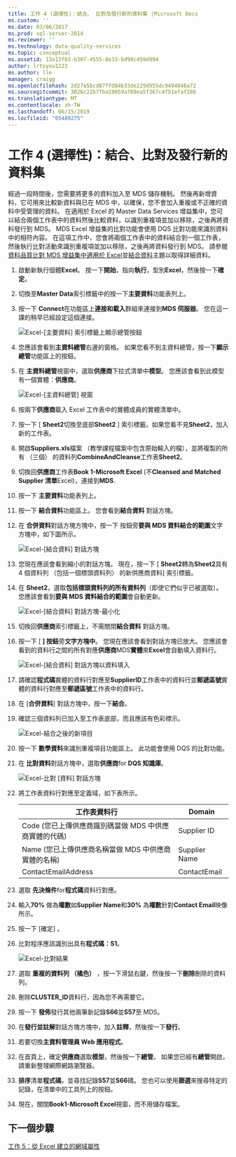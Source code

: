 ```yaml
---
title: 工作 4 (選擇性)：結合、 比對及發行新的資料集 |Microsoft Docs
ms.custom: ''
ms.date: 03/06/2017
ms.prod: sql-server-2014
ms.reviewer: ''
ms.technology: data-quality-services
ms.topic: conceptual
ms.assetid: 13a13f03-b307-4555-8e33-6d98c459d994
author: lrtoyou1223
ms.author: lle
manager: craigg
ms.openlocfilehash: 2d27a5bcd87ffd84b33de229d955dc9494846a72
ms.sourcegitcommit: 3026c22b7fba19059a769ea5f367c4f51efaf286
ms.translationtype: MT
ms.contentlocale: zh-TW
ms.lasthandoff: 06/15/2019
ms.locfileid: "65489275"
---
```

# <a name="task-4-optional-combining-matching-and-publishing-new-set-of-data"></a>工作 4 (選擇性)：結合、比對及發行新的資料集
  經過一段時間後，您需要將更多的資料加入至 MDS 儲存機制。 然後再新增資料，它可用來比較新資料與已在 MDS 中，以確保，您不會加入重複或不正確的資料中受管理的資料。 在適用於 Excel 的 Master Data Services 增益集中，您可以結合兩個工作表中的資料然後比較資料，以識別重複項並加以移除，之後再將資料發行到 MDS。 MDS Excel 增益集的比對功能會使用 DQS 比對功能來識別資料中的相符內容。 在這項工作中，您會將兩個工作表中的資料結合到一個工作表，然後執行比對活動來識別重複項並加以移除，之後再將資料發行到 MDS。 請參閱[資料品質比對 MDS 增益集中適用於 Excel](https://msdn.microsoft.com/library/hh548681.aspx)並[結合資料](https://msdn.microsoft.com/library/hh548680.aspx)主題以取得詳細資料。  
  
1.  啟動新執行個體**Excel**。 按一下**開始**，指向**執行**，型別**Excel**，然後按一下**確定**。  
  
2.  切換至**Master Data**索引標籤中的按一下**主要資料**功能表列上。  
  
3.  按一下  **Connect**在功能區上**連接和載入**群組來連接到**MDS 伺服器**。 您在這一課的稍早已經設定這個連接。  
  
     ![Excel-[主要資料] 索引標籤上顯示總管按鈕](../../2014/tutorials/media/et-combinematchandpublishnewsod-01.jpg "Excel-[主要資料] 索引標籤上顯示總管按鈕")  
  
4.  您應該會看到**主資料總管**右邊的窗格。 如果您看不到主資料總管，按一下**顯示總管**功能區上的按鈕。  
  
5.  在 **主資料總管**視窗中，選取**供應商**下拉式清單中**模型**。 您應該會看到此模型有一個實體：**供應商**。  
  
     ![Excel-[主資料總管] 視窗](../../2014/tutorials/media/et-combinematchandpublishnewsod-02.jpg "Excel-[主資料總管] 視窗")  
  
6.  按兩下**供應商**載入 Excel 工作表中的實體成員的實體清單中。  
  
7.  按一下 [ **Sheet2**切換至底部**Sheet2** ] 索引標籤。如果您看不見**Sheet2**，加入新的工作表。  
  
8.  開啟**Suppliers.xls**檔案 （教學課程檔案中包含原始輸入的檔），並將複製的所有 （三個） 的資料列**CombineAndCleanse**工作表**Sheet2**。  
  
9. 切換回**供應商**工作表**Book 1-Microsoft Excel** (不**Cleansed and Matched Supplier 清單**Excel)，連接到**MDS**.  
  
10. 按一下 **主要資料**功能表列上。  
  
11. 按一下 **結合資料**功能區上。 您會看到**結合資料** 對話方塊。  
  
12. 在 **合併資料**對話方塊方塊中，按一下  按鈕旁**要與 MDS 資料結合的範圍**文字方塊中，如下圖所示。  
  
     ![Excel-[結合資料] 對話方塊](../../2014/tutorials/media/et-combinematchandpublishnewsod-03.jpg "Excel-[結合資料] 對話方塊")  
  
13. 您現在應該會看到縮小的對話方塊。 現在，按一下 [ **Sheet2**轉為**Sheet2**具有 4 個資料列 （包括一個標頭資料列） 的新供應商資料] 索引標籤。  
  
14. 在  **Sheet2**，選取**包括標頭資料列的所有資料列**（即使它們似乎已被選取）。 您應該會看到**要與 MDS 資料結合的範圍**會自動更新。  
  
     ![Excel-[結合資料] 對話方塊-最小化](../../2014/tutorials/media/et-combinematchandpublishnewsod-04.jpg "Excel-[結合資料] 對話方塊-最小化")  
  
15. 切換回**供應商**索引標籤上，不需關閉**結合資料** 對話方塊。  
  
16. 按一下 [ **] 按鈕**旁**文字方塊中**。 您現在應該會看到對話方塊已放大。 您應該會看到的資料行之間的所有對應**供應商**MDS**實體**來**Excel**會自動填入資料行。  
  
     ![Excel-[結合資料] 對話方塊以資料填入](../../2014/tutorials/media/et-combinematchandpublishnewsod-05.jpg "Excel-[結合資料] 對話方塊中填入資料")  
  
17. 請確認**程式碼**實體的資料行對應至**SupplierID**工作表中的資料行並**郵遞區號**實體的資料行對應至**郵遞區號**工作表中的資料行。  
  
18. 在 [**合併資料**] 對話方塊中，按一下**結合**。  
  
19. 確認三個資料列已加入至工作表底部，而且應該有色彩標示。  
  
     ![Excel-結合之後的新項目](../../2014/tutorials/media/et-combinematchandpublishnewsod-06.jpg "Excel-結合之後的新項目")  
  
20. 按一下 **數學資料**來識別重複項目功能區上。 此功能會使用 DQS 的比對功能。  
  
21. 在 **比對資料**對話方塊中，選取**供應商**for **DQS 知識庫**。  
  
     ![Excel-比對 [資料] 對話方塊](../../2014/tutorials/media/et-combinematchandpublishnewsod-07.jpg "Excel-比對 [資料] 對話方塊")  
  
22. 將工作表資料行對應至定義域，如下表所示。  
  
    |工作表資料行|Domain|  
    |----------------------|------------|  
    |Code (您已上傳供應商識別碼當做 MDS 中供應商實體的代碼)|Supplier ID|  
    |Name (您已上傳供應商名稱當做 MDS 中供應商實體的名稱)|Supplier Name|  
    |ContactEmailAddress|ContactEmail|  
  
23. 選取 **先決條件**for**程式碼**資料行對應。  
  
24. 輸入**70%** 做為**權數**如**Supplier Name**和**30%** 為**權數**針對**Contact Email**映像所示。  
  
25. 按一下 [確定]  。  
  
26. 比對程序應該識別出具有**程式碼：S1**。  
  
     ![Excel-比對結果](../../2014/tutorials/media/et-combinematchandpublishnewsod-08.jpg "Excel-比對結果")  
  
27. 選取 **重複的資料列 （橘色）** ，按一下滑鼠右鍵，然後按一下**刪除**刪除的資料列。  
  
28. 刪除**CLUSTER_ID**資料行，因為您不再需要它。  
  
29. 按一下 **發佈**發行其他兩筆新記錄**S66**並**S57**至 MDS。  
  
30. 在**發行並註解**對話方塊方塊中，加入**註釋**，然後按一下**發行**。  
  
31. 若要切換**主資料管理員 Web 應用程式**。  
  
32. 在首頁上，確定**供應商**選取**模型**，然後按一下**總管**。 如果您已經有**總管**開啟，請重新整理網際網路瀏覽器。  
  
33. **排序**清單**程式碼**，並尋找記錄**S57**並**S66**碼。 您也可以使用**篩選**來搜尋特定的記錄，在清單中的工具列上的按鈕。  
  
34. 現在，關閉**Book1-Microsoft Excel**視窗，而不用儲存檔案。  
  
## <a name="next-step"></a>下一個步驟  
 [工作 5：從 Excel 建立的網域屬性](../../2014/tutorials/task-5-creating-a-domain-based-attribute-from-excel.md)  
  
  
